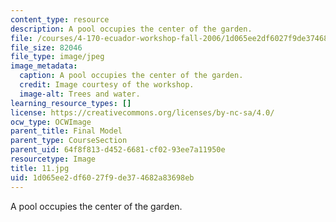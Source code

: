 ```yaml
---
content_type: resource
description: A pool occupies the center of the garden.
file: /courses/4-170-ecuador-workshop-fall-2006/1d065ee2df6027f9de374682a83698eb_11.jpg
file_size: 82046
file_type: image/jpeg
image_metadata:
  caption: A pool occupies the center of the garden.
  credit: Image courtesy of the workshop.
  image-alt: Trees and water.
learning_resource_types: []
license: https://creativecommons.org/licenses/by-nc-sa/4.0/
ocw_type: OCWImage
parent_title: Final Model
parent_type: CourseSection
parent_uid: 64f8f813-d452-6681-cf02-93ee7a11950e
resourcetype: Image
title: 11.jpg
uid: 1d065ee2-df60-27f9-de37-4682a83698eb
---
```

A pool occupies the center of the garden.